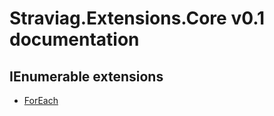 # Straviag.Extensions.Core v0.1 documentation

## IEnumerable extensions

* [ForEach](IEnumerable_ForEach.md)
